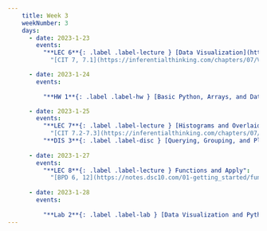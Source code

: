 ```yaml
---
    title: Week 3
    weekNumber: 3
    days:
      - date: 2023-1-23
        events:
          "**LEC 6**{: .label .label-lecture } [Data Visualization](http://datahub.ucsd.edu/user-redirect/git-sync?repo=https://github.com/dsc-courses/dsc10-2023-wi&subPath=lectures/lec06/lec06.ipynb) [✏️](resources/lectures/lec06/lec06.html) [Watch 🎥](https://podcast.ucsd.edu/watch/wi23/dsc10_b00/6/kaltura)":
            "[CIT 7, 7.1](https://inferentialthinking.com/chapters/07/Visualization.html)"

      - date: 2023-1-24
        events:
          
          "**HW 1**{: .label .label-hw } [Basic Python, Arrays, and DataFrames](http://datahub.ucsd.edu/user-redirect/git-sync?repo=https://github.com/dsc-courses/dsc10-2023-wi&subPath=homeworks/hw01/hw01.ipynb)":

      - date: 2023-1-25
        events:
          "**LEC 7**{: .label .label-lecture } [Histograms and Overlaid Plots](http://datahub.ucsd.edu/user-redirect/git-sync?repo=https://github.com/dsc-courses/dsc10-2023-wi&subPath=lectures/lec07/lec07.ipynb) [✏️](resources/lectures/lec07/lec07.html)":
            "[CIT 7.2-7.3](https://inferentialthinking.com/chapters/07/2/Visualizing_Numerical_Distributions.html)"
          "**DIS 3**{: .label .label-disc } [Querying, Grouping, and Plotting](https://practice.dsc10.com/disc03/index.html)":
                
      - date: 2023-1-27
        events:
          "**LEC 8**{: .label .label-lecture } Functions and Apply":
            "[BPD 6, 12](https://notes.dsc10.com/01-getting_started/functions-defining.html#example)"
                
      - date: 2023-1-28
        events:
          
          "**Lab 2**{: .label .label-lab } [Data Visualization and Python Functions](http://datahub.ucsd.edu/user-redirect/git-sync?repo=https://github.com/dsc-courses/dsc10-2023-wi&subPath=labs/lab02/lab02.ipynb)":
---
```

